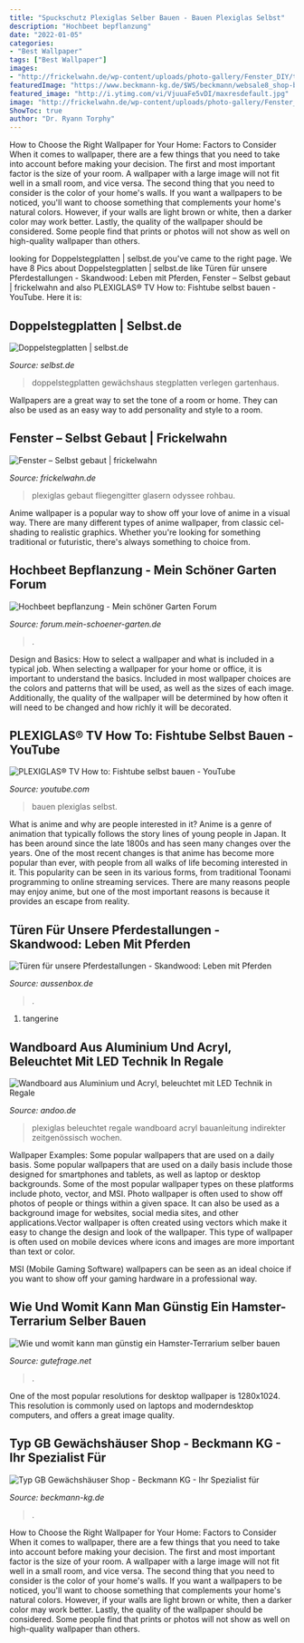 ```yaml
---
title: "Spuckschutz Plexiglas Selber Bauen - Bauen Plexiglas Selbst"
description: "Hochbeet bepflanzung"
date: "2022-01-05"
categories:
- "Best Wallpaper"
tags: ["Best Wallpaper"]
images:
- "http://frickelwahn.de/wp-content/uploads/photo-gallery/Fenster_DIY/thumb/Fenster_Rohbau(1200x800).JPG"
featuredImage: "https://www.beckmann-kg.de/$WS/beckmann/websale8_shop-beckmann/benutzer/navigation/grafiken/gbh.png"
featured_image: "http://i.ytimg.com/vi/VjuuaFe5vDI/maxresdefault.jpg"
image: "http://frickelwahn.de/wp-content/uploads/photo-gallery/Fenster_DIY/thumb/Fenster_Rohbau(1200x800).JPG"
ShowToc: true
author: "Dr. Ryann Torphy"
---
```



How to Choose the Right Wallpaper for Your Home: Factors to Consider
When it comes to wallpaper, there are a few things that you need to take into account before making your decision. The first and most important factor is the size of your room. A wallpaper with a large image will not fit well in a small room, and vice versa. 
The second thing that you need to consider is the color of your home's walls. If you want a wallpapers to be noticed, you'll want to choose something that complements your home's natural colors. However, if your walls are light brown or white, then a darker color may work better. 
Lastly, the quality of the wallpaper should be considered. Some people find that prints or photos will not show as well on high-quality wallpaper than others.

	

		
looking for Doppelstegplatten | selbst.de you've came to the right page. We have 8 Pics about Doppelstegplatten | selbst.de like Türen für unsere Pferdestallungen - Skandwood: Leben mit Pferden, Fenster – Selbst gebaut | frickelwahn and also PLEXIGLAS® TV How to: Fishtube selbst bauen - YouTube. Here it is:
		
    
## Doppelstegplatten | Selbst.de

<img loading=lazy src="https://www.selbst.de/assets/styles/660x/public/sites/default/files/pictures/doppelstegplatten-bauen.jpg" onerror="this.onerror=null;this.src='https://tse2.mm.bing.net/th?id=OIP.ppnMyTJLUgxqZdro4_X1SAHaFj&amp;pid=15.1';" alt="Doppelstegplatten | selbst.de">

_Source: selbst.de_

>doppelstegplatten gewächshaus stegplatten verlegen gartenhaus. 

	

Wallpapers are a great way to set the tone of a room or home. They can also be used as an easy way to add personality and style to a room.

    
## Fenster – Selbst Gebaut | Frickelwahn

<img loading=lazy src="http://frickelwahn.de/wp-content/uploads/photo-gallery/Fenster_DIY/thumb/Fenster_Rohbau(1200x800).JPG" onerror="this.onerror=null;this.src='https://tse4.mm.bing.net/th?id=OIP.yws0HcBXc-RsFlIGBIoTlQAAAA&amp;pid=15.1';" alt="Fenster – Selbst gebaut | frickelwahn">

_Source: frickelwahn.de_

>plexiglas gebaut fliegengitter glasern odyssee rohbau. 

	

Anime wallpaper is a popular way to show off your love of anime in a visual way. There are many different types of anime wallpaper, from classic cel-shading to realistic graphics. Whether you're looking for something traditional or futuristic, there's always something to choice from.

    
## Hochbeet Bepflanzung - Mein Schöner Garten Forum

<img loading=lazy src="http://up.picr.de/16948003gb.jpg" onerror="this.onerror=null;this.src='https://tse4.mm.bing.net/th?id=OIP.IUGWq1ThvA8Du79jK2p54AHaEo&amp;pid=15.1';" alt="Hochbeet bepflanzung - Mein schöner Garten Forum">

_Source: forum.mein-schoener-garten.de_

>. 

	

Design and Basics: How to select a wallpaper and what is included in a typical job.
When selecting a wallpaper for your home or office, it is important to understand the basics. Included in most wallpaper choices are the colors and patterns that will be used, as well as the sizes of each image. Additionally, the quality of the wallpaper will be determined by how often it will need to be changed and how richly it will be decorated.

    
## PLEXIGLAS® TV How To: Fishtube Selbst Bauen - YouTube

<img loading=lazy src="http://i.ytimg.com/vi/VjuuaFe5vDI/maxresdefault.jpg" onerror="this.onerror=null;this.src='https://tse4.mm.bing.net/th?id=OIP.RnjAy6L1GiXp5zgxY-ZflgHaEK&amp;pid=15.1';" alt="PLEXIGLAS® TV How to: Fishtube selbst bauen - YouTube">

_Source: youtube.com_

>bauen plexiglas selbst. 

	

What is anime and why are people interested in it?
Anime is a genre of animation that typically follows the story lines of young people in Japan. It has been around since the late 1800s and has seen many changes over the years. One of the most recent changes is that anime has become more popular than ever, with people from all walks of life becoming interested in it. This popularity can be seen in its various forms, from traditional Toonami programming to online streaming services. There are many reasons people may enjoy anime, but one of the most important reasons is because it provides an escape from reality.

    
## Türen Für Unsere Pferdestallungen - Skandwood: Leben Mit Pferden

<img loading=lazy src="https://www.aussenbox.de/fileadmin/_processed_/2/7/csm_DSC00515_ac1afe19ec.jpg" onerror="this.onerror=null;this.src='https://tse3.mm.bing.net/th?id=OIP.OA2mEqmeh0y9jINOEtM_fgAAAA&amp;pid=15.1';" alt="Türen für unsere Pferdestallungen - Skandwood: Leben mit Pferden">

_Source: aussenbox.de_

>. 

	

1. tangerine 

    
## Wandboard Aus Aluminium Und Acryl, Beleuchtet Mit LED Technik In Regale

<img loading=lazy src="http://www.andoo.de/bilder/29492c7fa2c3228e4619630587762623_2.jpg" onerror="this.onerror=null;this.src='https://tse3.mm.bing.net/th?id=OIP.QuLqlI77CoaxfvH6KGko9wHaDp&amp;pid=15.1';" alt="Wandboard aus Aluminium und Acryl, beleuchtet mit LED Technik in Regale">

_Source: andoo.de_

>plexiglas beleuchtet regale wandboard acryl bauanleitung indirekter zeitgenössisch wochen. 

	

Wallpaper Examples: Some popular wallpapers that are used on a daily basis.
Some popular wallpapers that are used on a daily basis include those designed for smartphones and tablets, as well as laptop or desktop backgrounds. Some of the most popular wallpaper types on these platforms include photo, vector, and MSI. 
Photo wallpaper is often used to show off photos of people or things within a given space. It can also be used as a background image for websites, social media sites, and other applications.Vector wallpaper is often created using vectors which make it easy to change the design and look of the wallpaper. This type of wallpaper is often used on mobile devices where icons and images are more important than text or color. 

MSI (Mobile Gaming Software) wallpapers can be seen as an ideal choice if you want to show off your gaming hardware in a professional way.

    
## Wie Und Womit Kann Man Günstig Ein Hamster-Terrarium Selber Bauen

<img loading=lazy src="https://images.gutefrage.net/media/fragen/bilder/-wie-womit-hamster-terrarium-guenstig--selber-bauen-/0_big.jpg?v=1443232375000" onerror="this.onerror=null;this.src='https://tse2.mm.bing.net/th?id=OIP.6xmYcokjE0VoGud1vLvhjgHaEK&amp;pid=15.1';" alt="Wie und womit kann man günstig ein Hamster-Terrarium selber bauen">

_Source: gutefrage.net_

>. 

	

One of the most popular resolutions for desktop wallpaper is 1280x1024. This resolution is commonly used on laptops and moderndesktop computers, and offers a great image quality.

    
## Typ GB Gewächshäuser Shop - Beckmann KG - Ihr Spezialist Für

<img loading=lazy src="https://www.beckmann-kg.de/$WS/beckmann/websale8_shop-beckmann/benutzer/navigation/grafiken/gbh.png" onerror="this.onerror=null;this.src='https://tse2.mm.bing.net/th?id=OIP._0aTQ_CoyfnZmlqUgR_tMQHaDc&amp;pid=15.1';" alt="Typ GB Gewächshäuser Shop - Beckmann KG - Ihr Spezialist für">

_Source: beckmann-kg.de_

>. 

	

How to Choose the Right Wallpaper for Your Home: Factors to Consider
When it comes to wallpaper, there are a few things that you need to take into account before making your decision. The first and most important factor is the size of your room. A wallpaper with a large image will not fit well in a small room, and vice versa. 
The second thing that you need to consider is the color of your home's walls. If you want a wallpapers to be noticed, you'll want to choose something that complements your home's natural colors. However, if your walls are light brown or white, then a darker color may work better. 
Lastly, the quality of the wallpaper should be considered. Some people find that prints or photos will not show as well on high-quality wallpaper than others.


